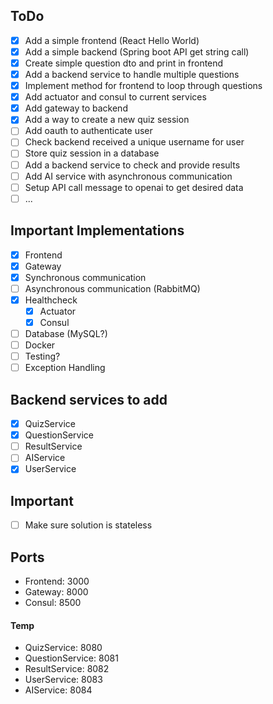 ## ToDo

- [x] Add a simple frontend (React Hello World)
- [x] Add a simple backend (Spring boot API get string call)
- [x] Create simple question dto and print in frontend
- [x] Add a backend service to handle multiple questions
- [x] Implement method for frontend to loop through questions
- [x] Add actuator and consul to current services
- [x] Add gateway to backend
- [x] Add a way to create a new quiz session
- [ ] Add oauth to authenticate user
- [ ] Check backend received a unique username for user
- [ ] Store quiz session in a database
- [ ] Add a backend service to check and provide results
- [ ] Add AI service with asynchronous communication
- [ ] Setup API call message to openai to get desired data
- [ ] ...

## Important Implementations

- [x] Frontend
- [x] Gateway
- [x] Synchronous communication
- [ ] Asynchronous communication (RabbitMQ)
- [x] Healthcheck
  - [x] Actuator
  - [x] Consul
- [ ] Database (MySQL?)
- [ ] Docker
- [ ] Testing?
- [ ] Exception Handling

## Backend services to add

- [x] QuizService
- [x] QuestionService
- [ ] ResultService
- [ ] AIService
- [x] UserService

## Important

- [ ] Make sure solution is stateless

## Ports

- Frontend: 3000
- Gateway: 8000
- Consul: 8500

#### Temp

- QuizService: 8080
- QuestionService: 8081
- ResultService: 8082
- UserService: 8083
- AIService: 8084
